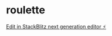 # roulette

[Edit in StackBlitz next generation editor ⚡️](https://stackblitz.com/~/github.com/Masuda-1246/roulette)